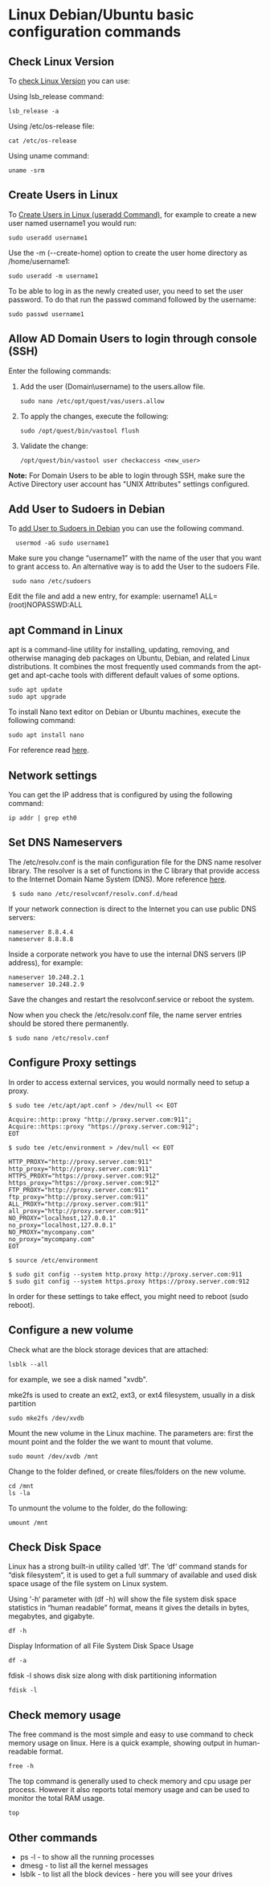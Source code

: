 # Linux Debian/Ubuntu basic configuration commands

## Check Linux Version

To [check Linux Version](https://linuxize.com/post/how-to-check-linux-version/) you can use:

Using lsb_release command:

    lsb_release -a

Using /etc/os-release file:

    cat /etc/os-release

Using uname command:

    uname -srm

## Create Users in Linux

To [Create Users in Linux (useradd Command)](https://linuxize.com/post/how-to-create-users-in-linux-using-the-useradd-command/), for example to create a new user named username1 you would run:

    sudo useradd username1

Use the -m (--create-home) option to create the user home directory as /home/username1:

    sudo useradd -m username1

To be able to log in as the newly created user, you need to set the user password. To do that run the passwd command followed by the username:

    sudo passwd username1

## Allow AD Domain Users to login through console (SSH)

Enter the following commands:

1. Add the user (Domain\username) to the users.allow file.

    ```
    sudo nano /etc/opt/quest/vas/users.allow
    ```

2. To apply the changes, execute the following:

    ```
    sudo /opt/quest/bin/vastool flush
    ```

3. Validate the change:
    ```
    /opt/quest/bin/vastool user checkaccess <new_user>
    ```

**Note:** For Domain Users to be able to login through SSH, make sure the Active Directory user account has "UNIX Attributes" settings configured.

## Add User to Sudoers in Debian

To [add User to Sudoers in Debian](https://linuxize.com/post/how-to-add-user-to-sudoers-in-debian/) you can use the following command.

      usermod -aG sudo username1

Make sure you change “username1” with the name of the user that you want to grant access to.
An alternative way is to add the User to the sudoers File.

     sudo nano /etc/sudoers

Edit the file and add a new entry, for example: username1 ALL=(root)NOPASSWD:ALL

## apt Command in Linux

apt is a command-line utility for installing, updating, removing, and otherwise managing deb packages on Ubuntu, Debian, and related Linux distributions. It combines the most frequently used commands from the apt-get and apt-cache tools with different default values of some options.

    sudo apt update
    sudo apt upgrade

To install Nano text editor on Debian or Ubuntu machines, execute the following command:

    sudo apt install nano

For reference read [here](https://linuxize.com/post/how-to-use-apt-command/).

## Network settings

You can get the IP address that is configured by using the following command:

    ip addr | grep eth0

## Set DNS Nameservers

The /etc/resolv.conf is the main configuration file for the DNS name resolver library. The resolver is a set of functions in the C library that provide access to the Internet Domain Name System (DNS).  More reference [here](https://www.tecmint.com/set-permanent-dns-nameservers-in-ubuntu-debian/).

     $ sudo nano /etc/resolvconf/resolv.conf.d/head

If your network connection is direct to the Internet you can use public DNS servers:

    nameserver 8.8.4.4
    nameserver 8.8.8.8

Inside a corporate network you have to use the internal DNS servers (IP address), for example:

    nameserver 10.248.2.1
    nameserver 10.248.2.9

Save the changes and restart the resolvconf.service or reboot the system.

Now when you check the /etc/resolv.conf file, the name server entries should be stored there permanently. 

    $ sudo nano /etc/resolv.conf

## Configure Proxy settings

In order to access external services, you would normally need to setup a proxy.

    $ sudo tee /etc/apt/apt.conf > /dev/null << EOT

    Acquire::http::proxy "http://proxy.server.com:911";
    Acquire::https::proxy "https://proxy.server.com:912";
    EOT

    $ sudo tee /etc/environment > /dev/null << EOT

    HTTP_PROXY="http://proxy.server.com:911"
    http_proxy="http://proxy.server.com:911"
    HTTPS_PROXY="https://proxy.server.com:912"
    https_proxy="https://proxy.server.com:912"
    FTP_PROXY="http://proxy.server.com:911"
    ftp_proxy="http://proxy.server.com:911"
    ALL_PROXY="http://proxy.server.com:911"
    all_proxy="http://proxy.server.com:911"
    NO_PROXY="localhost,127.0.0.1"
    no_proxy="localhost,127.0.0.1"
    NO_PROXY="mycompany.com"
    no_proxy="mycompany.com"
    EOT

    $ source /etc/environment
    
    $ sudo git config --system http.proxy http://proxy.server.com:911
    $ sudo git config --system https.proxy https://proxy.server.com:912

In order for these settings to take effect, you might need to reboot (sudo reboot).

## Configure a new volume

Check what are the block storage devices that are attached:

    lsblk --all

for example, we see a disk named "xvdb".

mke2fs is used to create an ext2, ext3, or ext4 filesystem, usually in a disk partition

    sudo mke2fs /dev/xvdb

Mount the new volume in the Linux machine.  The parameters are: first the mount point and the folder the we want to mount that volume.

    sudo mount /dev/xvdb /mnt

Change to the folder defined, or create files/folders on the new volume.

    cd /mnt
    ls -la

To unmount the volume to the folder, do the following:

    umount /mnt

## Check Disk Space

Linux has a strong built-in utility called ‘df‘. The ‘df‘ command stands for “disk filesystem“, it is used to get a full summary of available and used disk space usage of the file system on Linux system.

Using ‘-h‘ parameter with (df -h) will show the file system disk space statistics in “human readable” format, means it gives the details in bytes, megabytes, and gigabyte.

    df -h

Display Information of all File System Disk Space Usage

    df -a

fdisk -l shows disk size along with disk partitioning information

    fdisk -l

## Check memory usage

The free command is the most simple and easy to use command to check memory usage on linux. 
Here is a quick example, showing output in human-readable format.

    free -h

The top command is generally used to check memory and cpu usage per process. However it also reports total memory usage and can be used to monitor the total RAM usage.

    top

## Other commands

- ps -l - to show all the running processes
- dmesg - to list all the kernel messages
- lsblk - to list all the block devices - here you will see your drives
